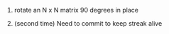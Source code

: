 1. rotate an N x N matrix 90 degrees in place

2. (second time) Need to commit to keep streak alive
